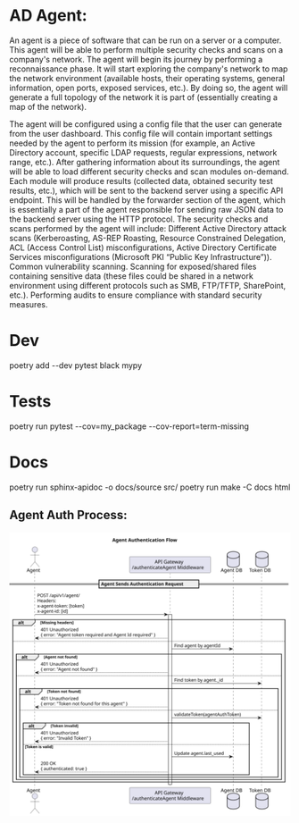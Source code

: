 # AD Agent:
An agent is a piece of software that can be run on a server or a computer. This agent will be able to perform multiple security checks and scans on a company's network. The agent will begin its journey by performing a reconnaissance phase. It will start exploring the company's network to map the network environment (available hosts, their operating systems, general information, open ports, exposed services, etc.). By doing so, the agent will generate a full topology of the network it is part of (essentially creating a map of the network).

The agent will be configured using a config file that the user can generate from the user dashboard. This config file will contain important settings needed by the agent to perform its mission (for example, an Active Directory account, specific LDAP requests, regular expressions, network range, etc.). After gathering information about its surroundings, the agent will be able to load different security checks and scan modules on-demand. Each module will produce results (collected data, obtained security test results, etc.), which will be sent to the backend server using a specific API endpoint. This will be handled by the forwarder section of the agent, which is essentially a part of the agent responsible for sending raw JSON data to the backend server using the HTTP protocol.
The security checks and scans performed by the agent will include:
Different Active Directory attack scans (Kerberoasting, AS-REP Roasting, Resource Constrained Delegation, ACL (Access Control List) misconfigurations, Active Directory Certificate Services misconfigurations (Microsoft PKI “Public Key Infrastructure”)).
Common vulnerability scanning.
Scanning for exposed/shared files containing sensitive data (these files could be shared in a network environment using different protocols such as SMB, FTP/TFTP, SharePoint, etc.).
Performing audits to ensure compliance with standard security measures.

# Dev
poetry add --dev pytest black mypy

# Tests
poetry run pytest --cov=my_package --cov-report=term-missing

# Docs
poetry run sphinx-apidoc -o docs/source src/
poetry run make -C docs html

## Agent Auth Process:
<img src="docs/images/AgentAuthProcess.svg" alt="SVG Image" width="600" />
